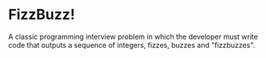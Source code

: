 # FizzBuzz!

A classic programming interview problem in which the developer must write code that outputs a sequence of integers, fizzes, buzzes and "fizzbuzzes". 